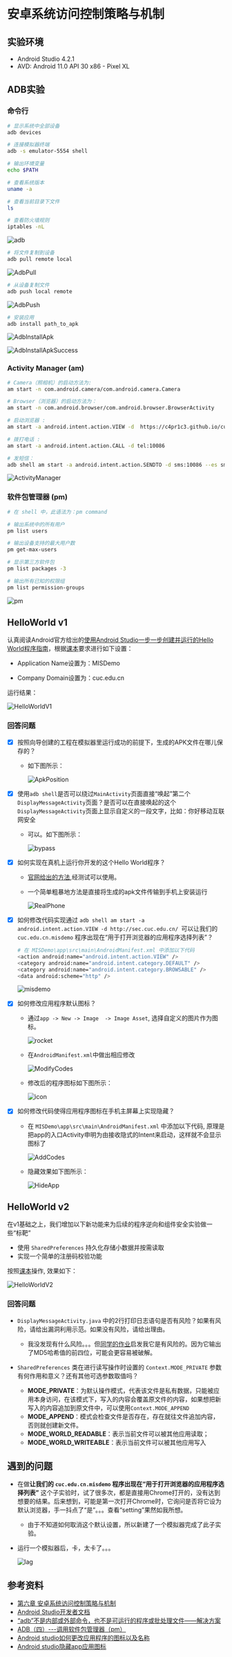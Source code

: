 # 安卓系统访问控制策略与机制

## 实验环境

+ Android Studio 4.2.1
+ AVD: Android 11.0 API 30 x86 - Pixel XL

## ADB实验

### 命令行

```bash
# 显示系统中全部设备
adb devices

# 连接模拟器终端
adb -s emulator-5554 shell

# 输出环境变量
echo $PATH

# 查看系统版本
uname -a

# 查看当前目录下文件
ls

# 查看防火墙规则
iptables -nL
```

![adb](images/adb.PNG)

```bash
# 将文件复制到设备
adb pull remote local
```

![AdbPull](images/AdbPull.PNG)

```bash
# 从设备复制文件
adb push local remote
```

![AdbPush](images/AdbPush.PNG)

```bash
# 安装应用
adb install path_to_apk
```

![AdbInstallApk](images/AdbInstallApk.PNG)

![AdbInstallApkSuccess](images/AdbInstallApkSuccess.PNG)

### Activity Manager (am)

```bash
# Camera（照相机）的启动方法为: 
am start -n com.android.camera/com.android.camera.Camera

# Browser（浏览器）的启动方法为：
am start -n com.android.browser/com.android.browser.BrowserActivity

# 启动浏览器 :
am start -a android.intent.action.VIEW -d  https://c4pr1c3.github.io/cuc-mis/chap0x06/exp.html

# 拨打电话 :
am start -a android.intent.action.CALL -d tel:10086

# 发短信：
adb shell am start -a android.intent.action.SENDTO -d sms:10086 --es sms_body ye --ez exit_on_sent true
```

![ActivityManager](images/ActivityManager.gif)

### 软件包管理器 (pm)

```bash
# 在 shell 中，此语法为：pm command

# 输出系统中的所有用户
pm list users

# 输出设备支持的最大用户数
pm get-max-users

# 显示第三方软件包
pm list packages -3

# 输出所有已知的权限组
pm list permission-groups
```

![pm](images/pm.PNG)

## HelloWorld v1

认真阅读Android官方给出的[使用Android Studio一步一步创建并运行的Hello World程序指南](https://developer.android.google.cn/training/basics/firstapp/creating-project.html)，根据[课本](https://c4pr1c3.github.io/cuc-mis/chap0x06/exp.html#hello-world-v1)要求进行如下设置：

+ Application Name设置为：MISDemo

+ Company Domain设置为：cuc.edu.cn

运行结果：

![HelloWorldV1](images/HelloWorldV1.gif)

### 回答问题

+ [x] 按照向导创建的工程在模拟器里运行成功的前提下，生成的APK文件在哪儿保存的？
  
  + 如下图所示：

    ![ApkPosition](images/ApkPosition.PNG)

+ [x] 使用`adb shell`是否可以绕过`MainActivity`页面直接“唤起”第二个`DisplayMessageActivity`页面？是否可以在直接唤起的这个`DisplayMessageActivity`页面上显示自定义的一段文字，比如：你好移动互联网安全

  + 可以。如下图所示：

    ![bypass](images/bypass.gif)

+ [x] 如何实现在真机上运行你开发的这个Hello World程序？

  + [官网给出的方法](https://developer.android.com/training/basics/firstapp/running-app),经测试可以使用。

  + 一个简单粗暴地方法是直接将生成的apk文件传输到手机上安装运行

    ![RealPhone](images/RealPhone.gif)

+ [x] 如何修改代码实现通过 `adb shell am start -a android.intent.action.VIEW -d http://sec.cuc.edu.cn/ `可以让我们的 `cuc.edu.cn.misdemo` 程序出现在“用于打开浏览器的应用程序选择列表”？

  ```bash
  # 在 MISDemo\app\src\main\AndroidManifest.xml 中添加以下代码
  <action android:name="android.intent.action.VIEW" />
  <category android:name="android.intent.category.DEFAULT" />
  <category android:name="android.intent.category.BROWSABLE" />
  <data android:scheme="http" />
  ```

  ![misdemo](images/misdemo.gif)

+ [x] 如何修改应用程序默认图标？

  + 通过`app -> New -> Image  -> Image Asset`, 选择自定义的图片作为图标。

    ![rocket](images/rocket.PNG)

  + 在`AndroidManifest.xml`中做出相应修改

    ![ModifyCodes](images/ModifyCodes.PNG)

  + 修改后的程序图标如下图所示：
  
    ![icon](images/icon.PNG)

+ [x] 如何修改代码使得应用程序图标在手机主屏幕上实现隐藏？

  + 在 `MISDemo\app\src\main\AndroidManifest.xml` 中添加以下代码, 原理是把app的入口Activity申明为由接收隐式的Intent来启动，这样就不会显示图标了

    ![AddCodes](images/AddCodes.PNG)

  + 隐藏效果如下图所示：

    ![HideApp](images/HideApp.gif)

## HelloWorld v2

在v1基础之上，我们增加以下新功能来为后续的程序逆向和组件安全实验做一些“标靶”

+ 使用 `SharedPreferences` 持久化存储小数据并按需读取
+ 实现一个简单的注册码校验功能

按照[课本](https://c4pr1c3.github.io/cuc-mis/chap0x06/exp.html#hello-world-v2)操作, 效果如下：

![HelloWorldV2](images/HelloWorldV2.gif)

### 回答问题

+ `DisplayMessageActivity.java` 中的2行打印日志语句是否有风险？如果有风险，请给出漏洞利用示范。如果没有风险，请给出理由。

  + 我没发现有什么风险。。。但[同学的作业](https://github.com/CUCCS/2021-mis-public-LyuLumos/tree/ch0x06)启发我它是有风险的。因为它输出了MD5哈希值的前四位，可能会更容易被破解。

+ `SharedPreferences` 类在进行读写操作时设置的 `Context.MODE_PRIVATE` 参数有何作用和意义？还有其他可选参数取值吗？

  + **MODE_PRIVATE**：为默认操作模式，代表该文件是私有数据，只能被应用本身访问，在该模式下，写入的内容会覆盖原文件的内容，如果想把新写入的内容追加到原文件中，可以使用`Context.MODE_APPEND`
  + **MODE_APPEND**：模式会检查文件是否存在，存在就往文件追加内容，否则就创建新文件。
  + **MODE_WORLD_READABLE**：表示当前文件可以被其他应用读取；
  + **MODE_WORLD_WRITEABLE**：表示当前文件可以被其他应用写入

## 遇到的问题

+ 在做**让我们的 `cuc.edu.cn.misdemo` 程序出现在“用于打开浏览器的应用程序选择列表”** 这个子实验时，试了很多次，都是直接用Chrome打开的，没有达到想要的结果。后来想到，可能是第一次打开Chrome时，它询问是否将它设为默认浏览器，手一抖点了“是”。。。查看“setting”果然如我所想。

  + 由于不知道如何取消这个默认设置，所以新建了一个模拟器完成了此子实验。

+ 运行一个模拟器后，卡，太卡了。。。

  ![lag](images/lag.PNG)

## 参考资料

+ [第六章 安卓系统访问控制策略与机制](https://c4pr1c3.github.io/cuc-mis/chap0x06/exp.html)
+ [Android Studio开发者文档](https://developer.android.google.cn/studio/intro)
+ [“adb”不是内部或外部命令，也不是可运行的程序或批处理文件——解决方案](https://blog.csdn.net/y201314an/article/details/81022556)
+ [ADB（四）---调用软件包管理器（pm）](https://blog.csdn.net/qq_19982677/article/details/115319041)
+ [Android studio如何更改应用程序的图标以及名称](https://blog.csdn.net/zhangkaidsy/article/details/74852470)
+ [Android studio隐藏app应用图标](https://blog.csdn.net/rgen_xiao/article/details/51219184)